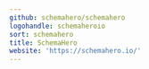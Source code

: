 ```yaml
---
github: schemahero/schemahero
logohandle: schemaheroio
sort: schemahero
title: SchemaHero
website: 'https://schemahero.io/'
---
```

